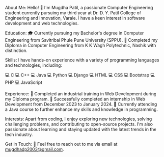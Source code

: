 About Me:
Hello! 👋 I'm Mugdha Patil, a passionate Computer Engineering student currently pursuing my third year at Dr. D. Y. Patil College of Engineering and Innovation, Varale. 
I have a keen interest in software development and web technologies.

Education:
🎓 Currently pursuing my Bachelor's degree in Computer Engineering from Savitribai Phule Pune University (SPPU).
🏫 Completed my Diploma in Computer Engineering from K K Wagh Polytechnic, Nashik with distinction.

Skills:
I have hands-on experience with a variety of programming languages and technologies, including:

💻 C
💻 C++
💻 Java
💻 Python
💻 Django
💻 HTML
💻 CSS
💻 Bootstrap
💻 PHP
💻 JavaScript

Experience:
💼 Completed an industrial training in Web Development during my Diploma program.
💼 Successfully completed an internship in Web Development from December 2023 to January 2024.
💼 Currently attending a Java course to further enhance my skills and knowledge in programming.

Interests:
Apart from coding, I enjoy exploring new technologies, solving challenging problems, and contributing to open-source projects. 
I'm also passionate about learning and staying updated with the latest trends in the tech industry.

Get in Touch:
📧 Feel free to reach out to me via email at mugdhadp2003@gmail.com.
